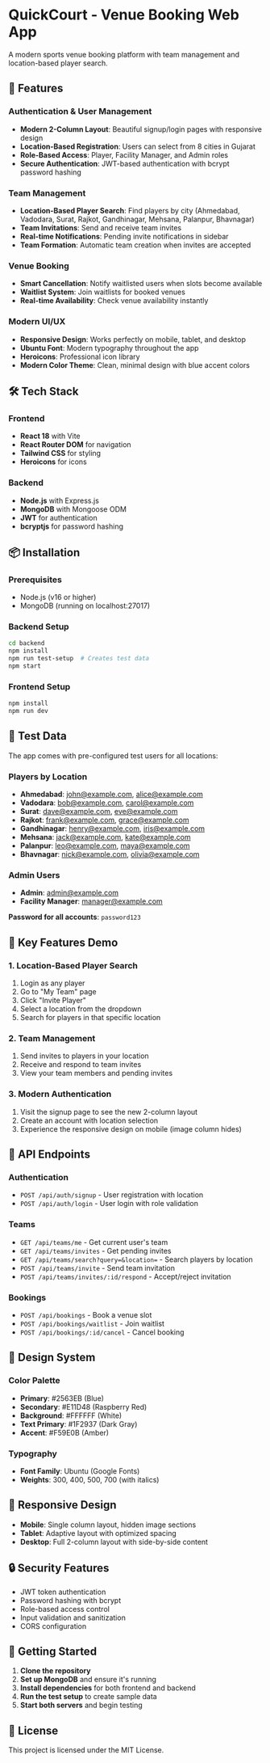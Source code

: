 # QuickCourt - Venue Booking Web App

A modern sports venue booking platform with team management and location-based player search.

## 🚀 Features

### Authentication & User Management
- **Modern 2-Column Layout**: Beautiful signup/login pages with responsive design
- **Location-Based Registration**: Users can select from 8 cities in Gujarat
- **Role-Based Access**: Player, Facility Manager, and Admin roles
- **Secure Authentication**: JWT-based authentication with bcrypt password hashing

### Team Management
- **Location-Based Player Search**: Find players by city (Ahmedabad, Vadodara, Surat, Rajkot, Gandhinagar, Mehsana, Palanpur, Bhavnagar)
- **Team Invitations**: Send and receive team invites
- **Real-time Notifications**: Pending invite notifications in sidebar
- **Team Formation**: Automatic team creation when invites are accepted

### Venue Booking
- **Smart Cancellation**: Notify waitlisted users when slots become available
- **Waitlist System**: Join waitlists for booked venues
- **Real-time Availability**: Check venue availability instantly

### Modern UI/UX
- **Responsive Design**: Works perfectly on mobile, tablet, and desktop
- **Ubuntu Font**: Modern typography throughout the app
- **Heroicons**: Professional icon library
- **Modern Color Theme**: Clean, minimal design with blue accent colors

## 🛠️ Tech Stack

### Frontend
- **React 18** with Vite
- **React Router DOM** for navigation
- **Tailwind CSS** for styling
- **Heroicons** for icons

### Backend
- **Node.js** with Express.js
- **MongoDB** with Mongoose ODM
- **JWT** for authentication
- **bcryptjs** for password hashing

## 📦 Installation

### Prerequisites
- Node.js (v16 or higher)
- MongoDB (running on localhost:27017)

### Backend Setup
```bash
cd backend
npm install
npm run test-setup  # Creates test data
npm start
```

### Frontend Setup
```bash
npm install
npm run dev
```

## 🧪 Test Data

The app comes with pre-configured test users for all locations:

### Players by Location
- **Ahmedabad**: john@example.com, alice@example.com
- **Vadodara**: bob@example.com, carol@example.com
- **Surat**: dave@example.com, eve@example.com
- **Rajkot**: frank@example.com, grace@example.com
- **Gandhinagar**: henry@example.com, iris@example.com
- **Mehsana**: jack@example.com, kate@example.com
- **Palanpur**: leo@example.com, maya@example.com
- **Bhavnagar**: nick@example.com, olivia@example.com

### Admin Users
- **Admin**: admin@example.com
- **Facility Manager**: manager@example.com

**Password for all accounts**: `password123`

## 🎯 Key Features Demo

### 1. Location-Based Player Search
1. Login as any player
2. Go to "My Team" page
3. Click "Invite Player"
4. Select a location from the dropdown
5. Search for players in that specific location

### 2. Team Management
1. Send invites to players in your location
2. Receive and respond to team invites
3. View your team members and pending invites

### 3. Modern Authentication
1. Visit the signup page to see the new 2-column layout
2. Create an account with location selection
3. Experience the responsive design on mobile (image column hides)

## 🔧 API Endpoints

### Authentication
- `POST /api/auth/signup` - User registration with location
- `POST /api/auth/login` - User login with role validation

### Teams
- `GET /api/teams/me` - Get current user's team
- `GET /api/teams/invites` - Get pending invites
- `GET /api/teams/search?query=&location=` - Search players by location
- `POST /api/teams/invite` - Send team invitation
- `POST /api/teams/invites/:id/respond` - Accept/reject invitation

### Bookings
- `POST /api/bookings` - Book a venue slot
- `POST /api/bookings/waitlist` - Join waitlist
- `POST /api/bookings/:id/cancel` - Cancel booking

## 🎨 Design System

### Color Palette
- **Primary**: #2563EB (Blue)
- **Secondary**: #E11D48 (Raspberry Red)
- **Background**: #FFFFFF (White)
- **Text Primary**: #1F2937 (Dark Gray)
- **Accent**: #F59E0B (Amber)

### Typography
- **Font Family**: Ubuntu (Google Fonts)
- **Weights**: 300, 400, 500, 700 (with italics)

## 📱 Responsive Design

- **Mobile**: Single column layout, hidden image sections
- **Tablet**: Adaptive layout with optimized spacing
- **Desktop**: Full 2-column layout with side-by-side content

## 🔒 Security Features

- JWT token authentication
- Password hashing with bcrypt
- Role-based access control
- Input validation and sanitization
- CORS configuration

## 🚀 Getting Started

1. **Clone the repository**
2. **Set up MongoDB** and ensure it's running
3. **Install dependencies** for both frontend and backend
4. **Run the test setup** to create sample data
5. **Start both servers** and begin testing

## 📄 License

This project is licensed under the MIT License.
